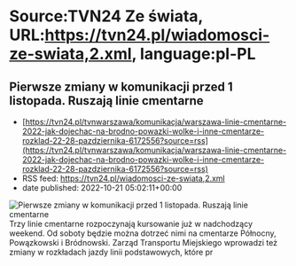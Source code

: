 # Source:TVN24 Ze świata, URL:https://tvn24.pl/wiadomosci-ze-swiata,2.xml, language:pl-PL

## Pierwsze zmiany w komunikacji przed 1 listopada. Ruszają linie cmentarne
 - [https://tvn24.pl/tvnwarszawa/komunikacja/warszawa-linie-cmentarne-2022-jak-dojechac-na-brodno-powazki-wolke-i-inne-cmentarze-rozklad-22-28-pazdziernika-6172556?source=rss](https://tvn24.pl/tvnwarszawa/komunikacja/warszawa-linie-cmentarne-2022-jak-dojechac-na-brodno-powazki-wolke-i-inne-cmentarze-rozklad-22-28-pazdziernika-6172556?source=rss)
 - RSS feed: https://tvn24.pl/wiadomosci-ze-swiata,2.xml
 - date published: 2022-10-21 05:02:11+00:00

<img alt="Pierwsze zmiany w komunikacji przed 1 listopada. Ruszają linie cmentarne" src="https://tvn24.pl/tvnwarszawa/najnowsze/cdn-zdjecie-dj74pj-linie-cmentarne-beda-kursowaly-od-soboty-22-pazdziernika-6172559/alternates/LANDSCAPE_1280" />
    Trzy linie cmentarne rozpoczynają kursowanie już w nadchodzący weekend. Od soboty będzie można dotrzeć nimi na cmentarze Północny, Powązkowski i Bródnowski. Zarząd Transportu Miejskiego wprowadzi też zmiany w rozkładach jazdy linii podstawowych, które pr

